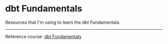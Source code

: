 # dbt Fundamentals

Resources that I'm using to learn the dbt Fundamentals.

---

Reference course: [dbt Fundamentals](https://courses.getdbt.com/courses/fundamentals)
